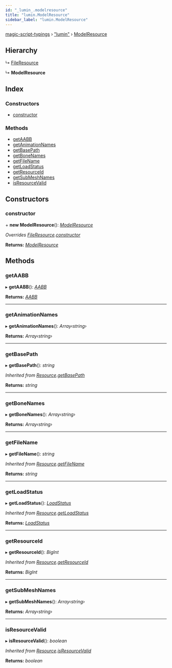 ```yaml
---
id: "_lumin_.modelresource"
title: "lumin.ModelResource"
sidebar_label: "lumin.ModelResource"
---
```


[magic-script-typings](../index.md) › [&quot;lumin&quot;](../modules/_lumin_.md) › [ModelResource](_lumin_.modelresource.md)

## Hierarchy

  ↳ [FileResource](_lumin_.fileresource.md)

  ↳ **ModelResource**

## Index

### Constructors

* [constructor](_lumin_.modelresource.md#constructor)

### Methods

* [getAABB](_lumin_.modelresource.md#getaabb)
* [getAnimationNames](_lumin_.modelresource.md#getanimationnames)
* [getBasePath](_lumin_.modelresource.md#getbasepath)
* [getBoneNames](_lumin_.modelresource.md#getbonenames)
* [getFileName](_lumin_.modelresource.md#getfilename)
* [getLoadStatus](_lumin_.modelresource.md#getloadstatus)
* [getResourceId](_lumin_.modelresource.md#getresourceid)
* [getSubMeshNames](_lumin_.modelresource.md#getsubmeshnames)
* [isResourceValid](_lumin_.modelresource.md#isresourcevalid)

## Constructors

###  constructor

\+ **new ModelResource**(): *[ModelResource](_lumin_.modelresource.md)*

*Overrides [FileResource](_lumin_.fileresource.md).[constructor](_lumin_.fileresource.md#constructor)*

**Returns:** *[ModelResource](_lumin_.modelresource.md)*

## Methods

###  getAABB

▸ **getAABB**(): *[AABB](_lumin_.math.aabb.md)*

**Returns:** *[AABB](_lumin_.math.aabb.md)*

___

###  getAnimationNames

▸ **getAnimationNames**(): *Array‹string›*

**Returns:** *Array‹string›*

___

###  getBasePath

▸ **getBasePath**(): *string*

*Inherited from [Resource](_lumin_.resource.md).[getBasePath](_lumin_.resource.md#getbasepath)*

**Returns:** *string*

___

###  getBoneNames

▸ **getBoneNames**(): *Array‹string›*

**Returns:** *Array‹string›*

___

###  getFileName

▸ **getFileName**(): *string*

*Inherited from [Resource](_lumin_.resource.md).[getFileName](_lumin_.resource.md#getfilename)*

**Returns:** *string*

___

###  getLoadStatus

▸ **getLoadStatus**(): *[LoadStatus](../enums/_lumin_.resources.loadstatus.md)*

*Inherited from [Resource](_lumin_.resource.md).[getLoadStatus](_lumin_.resource.md#getloadstatus)*

**Returns:** *[LoadStatus](../enums/_lumin_.resources.loadstatus.md)*

___

###  getResourceId

▸ **getResourceId**(): *BigInt*

*Inherited from [Resource](_lumin_.resource.md).[getResourceId](_lumin_.resource.md#getresourceid)*

**Returns:** *BigInt*

___

###  getSubMeshNames

▸ **getSubMeshNames**(): *Array‹string›*

**Returns:** *Array‹string›*

___

###  isResourceValid

▸ **isResourceValid**(): *boolean*

*Inherited from [Resource](_lumin_.resource.md).[isResourceValid](_lumin_.resource.md#isresourcevalid)*

**Returns:** *boolean*